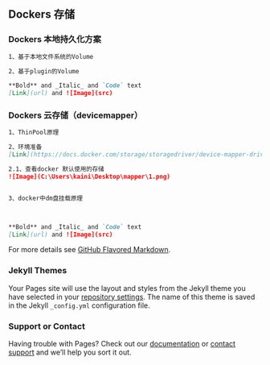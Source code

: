 ## Dockers 存储



### Dockers 本地持久化方案

```markdown
1、基于本地文件系统的Volume

2、基于plugin的Volume

**Bold** and _Italic_ and `Code` text
[Link](url) and ![Image](src)
```


### Dockers 云存储（devicemapper）

```markdown
1、ThinPool原理

2、环境准备
[Link](https://docs.docker.com/storage/storagedriver/device-mapper-driver/) 

2.1、查看docker 默认使用的存储
![Image](C:\Users\kaini\Desktop\mapper\1.png)


3、docker中dm盘挂载原理



**Bold** and _Italic_ and `Code` text
[Link](url) and ![Image](src)
```




For more details see [GitHub Flavored Markdown](https://guides.github.com/features/mastering-markdown/).

### Jekyll Themes

Your Pages site will use the layout and styles from the Jekyll theme you have selected in your [repository settings](https://github.com/KeepMovingNo1/kainie.github.io/settings/pages). The name of this theme is saved in the Jekyll `_config.yml` configuration file.

### Support or Contact

Having trouble with Pages? Check out our [documentation](https://docs.github.com/categories/github-pages-basics/) or [contact support](https://support.github.com/contact) and we’ll help you sort it out.
